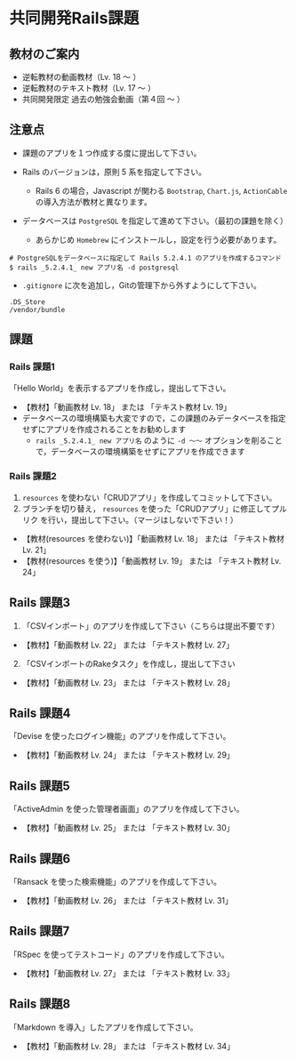 # 共同開発Rails課題

## 教材のご案内

- 逆転教材の動画教材（Lv. 18 〜 ）
- 逆転教材のテキスト教材（Lv. 17 〜 ）
- 共同開発限定 過去の勉強会動画（第４回 〜 ）

## 注意点

- 課題のアプリを１つ作成する度に提出して下さい。

- Rails のバージョンは，原則 5 系を指定して下さい。
  - Rails 6 の場合，Javascript が関わる `Bootstrap`, `Chart.js`, `ActionCable` の導入方法が教材と異なります。

- データベースは `PostgreSQL` を指定して進めて下さい。（最初の課題を除く）
  - あらかじめ `Homebrew` にインストールし，設定を行う必要があります。

```
# PostgreSQLをデータベースに指定して Rails 5.2.4.1 のアプリを作成するコマンド
$ rails _5.2.4.1_ new アプリ名 -d postgresql
```

- `.gitignore` に次を追加し，Gitの管理下から外すようにして下さい。

```
.DS_Store
/vendor/bundle
```

## 課題

### Rails 課題1

「Hello World」を表示するアプリを作成し，提出して下さい。
- 【教材】「動画教材 Lv. 18」 または 「テキスト教材 Lv. 19」
- データベースの環境構築も大変ですので，この課題のみデータベースを指定せずにアプリを作成されることをお勧めします
  - `rails _5.2.4.1_ new アプリ名` のように `-d 〜〜` オプションを削ることで，データベースの環境構築をせずにアプリを作成できます

### Rails 課題2

1. `resources` を使わない「CRUDアプリ」を作成してコミットして下さい。
2. ブランチを切り替え， `resources` を使った「CRUDアプリ」に修正してプルリク を行い，提出して下さい。（マージはしないで下さい！）

- 【教材(resources を使わない)】「動画教材 Lv. 18」 または 「テキスト教材 Lv. 21」
- 【教材(resources を使う)】「動画教材 Lv. 19」 または 「テキスト教材 Lv. 24」

## Rails 課題3

1. 「CSVインポート」のアプリを作成して下さい（こちらは提出不要です）
- 【教材】「動画教材 Lv. 22」 または 「テキスト教材 Lv. 27」

2. 「CSVインポートのRakeタスク」を作成し，提出して下さい
- 【教材】「動画教材 Lv. 23」 または 「テキスト教材 Lv. 28」

## Rails 課題4

「Devise を使ったログイン機能」のアプリを作成して下さい。
- 【教材】「動画教材 Lv. 24」 または 「テキスト教材 Lv. 29」

## Rails 課題5

「ActiveAdmin を使った管理者画面」のアプリを作成して下さい。
- 【教材】「動画教材 Lv. 25」 または 「テキスト教材 Lv. 30」

## Rails 課題6

「Ransack を使った検索機能」のアプリを作成して下さい。
- 【教材】「動画教材 Lv. 26」 または 「テキスト教材 Lv. 31」

## Rails 課題7

「RSpec を使ってテストコード」のアプリを作成して下さい。
- 【教材】「動画教材 Lv. 27」 または 「テキスト教材 Lv. 33」

## Rails 課題8

「Markdown を導入」したアプリを作成して下さい。
- 【教材】「動画教材 Lv. 28」 または 「テキスト教材 Lv. 34」
